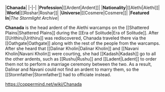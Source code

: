 |**Chanada**|
|-|-|
|**Profession**|[[Ardent\|Ardent]]|
|**Nationality**|[[Alethi\|Alethi]]|
|**World**|[[Roshar\|Roshar]]|
|**Universe**|[[Cosmere\|Cosmere]]|
|**Featured In**|*The Stormlight Archive*|

**Chanada** is the head ardent of the Alethi warcamps on the [[Shattered Plains\|Shattered Plains]] during the [[Era of Solitude\|Era of Solitude]].
After [[Urithiru\|Urithiru]] was rediscovered, Chanada traveled there via the [[Oathgate\|Oathgate]] along with the rest of the people from the warcamps. After she heard that [[Dalinar Kholin\|Dalinar Kholin]] and [[Navani Kholin\|Navani Kholin]] were courting, she had [[Kadash\|Kadash]] go to all the other ardents, such as [[Rushu\|Rushu]] and [[Ladent\|Ladent]] to order them not to perform a marriage ceremony between the two. As a result, Dalinar and Navani could not find an ardent to marry them, so the [[Stormfather\|Stormfather]] had to officiate instead.



https://coppermind.net/wiki/Chanada
